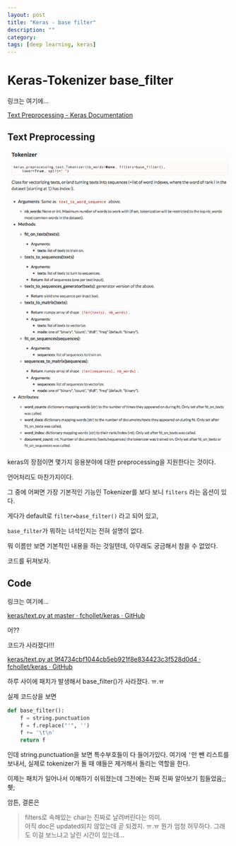 ```yaml
---
layout: post
title: "Keras - base filter"
description: ""
category:
tags: [deep learning, keras]
---
```

# Keras-Tokenizer base_filter

링크는 여기에…

[Text Preprocessing - Keras Documentation](https://keras.io/preprocessing/text/#tokenizer)

## Text Preprocessing
![](/assets/2017-01-12-Keras_-_Tokenizer_base_filter/F860E347-15C1-40A8-A51B-14E3243D3D70.png)

keras의 장점이면 몇가지 응용분야에 대한 preprocessing을 지원한다는 것이다.  

언어처리도 마찬가지이다.  

그 중에 어쩌면 가장 기본적인 기능인 Tokenizer를 보다 보니 `filters` 라는 옵션이 있다. 

게다가 default로 `filter=base_filter()` 라고 되어 있고, 

`base_filter`가 뭐하는 녀석인지는 전혀 설명이 없다. 

뭐 이름만 보면 기본적인 내용을 하는 것일텐데, 아무래도 궁금해서 참을 수 없었다.

코드를 뒤져보자.

## Code

링크는 여기에…

[keras/text.py at master · fchollet/keras · GitHub](https://github.com/fchollet/keras/blob/master/keras/preprocessing/text.py)

어??

코드가 사라졌다!!!

[keras/text.py at 9f4734cbf1044cb5eb921f8e834423c3f528d0d4 · fchollet/keras · GitHub](https://github.com/fchollet/keras/blob/9f4734cbf1044cb5eb921f8e834423c3f528d0d4/keras/preprocessing/text.py)

하루 사이에 패치가 발생해서 base_filter()가 사라졌다. ㅠ.ㅠ

실제 코드상을 보면 

```python
def base_filter():
    f = string.punctuation
    f = f.replace("'", '')
    f += '\t\n'
    return f
```

인데 string.punctuation을 보면 특수부호들이 다 들어가있다. 여기에 `’`만 뺀 리스트를 보내서, 실제로 tokenizer가 돌 때 얘들은 제거해서 돌리는 역할을 한다.

이제는 패치가 일어나서 이해하기 쉬워졌는데 그전에는 진짜 진짜 알아보기 힘들었음;;
췟;

암튼, 결론은

> filters로 속해있는 char는 진짜로 날려버린다는 의미.  
> 아직 doc은 updated되지 않았는데 곧 되겠지. ㅠ.ㅠ 뭔가 엄청 허무하다. 그래도 이걸 보느냐고 날린 시간이 있는데…  

